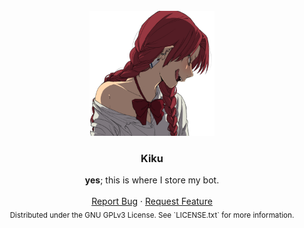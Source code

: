 <div id="top"></div>
<br />
<div align="center">
  <a href="https://github.com/etwodev/Kiku">
    <img src="images/logo.png" alt="Logo" width="200" height="200">
  </a>

  <h3 align="center">Kiku</h3>

  <p align="center">
    <b>yes</b>; this is where I store my bot.
    <br />
    <br />
    <a href="https://github.com/etwodev/Kiku/issues">Report Bug</a>
    ·
    <a href="https://github.com/etwodev/Kiku/issues">Request Feature</a>
    <br />
    <sub>Distributed under the GNU GPLv3 License. See `LICENSE.txt` for more information.</sub>
  </p>
</div>

[contributors-shield]: https://img.shields.io/github/contributors/etwodev/Kiku.svg?style=for-the-badge
[contributors-url]: https://github.com/etwodev/Kiku/graphs/contributors
[stars-shield]: https://img.shields.io/github/stars/etwodev/Kiku.svg?style=for-the-badge
[stars-url]: https://github.com/etwodev/Kiku/stargazers
[issues-shield]: https://img.shields.io/github/issues/etwodev/Kiku.svg?style=for-the-badge
[issues-url]: https://github.com/etwodev/Kiku/issues
[license-shield]: https://img.shields.io/github/license/etwodev/Kiku.svg?style=for-the-badge
[license-url]: https://github.com/etwodev/Kiku/blob/master/LICENSE.txt
[product-screenshot]: display/screenshot.png
